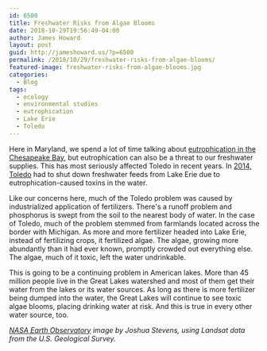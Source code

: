 ```yaml
---
id: 6500
title: Freshwater Risks from Algae Blooms
date: 2018-10-29T19:56:49-04:00
author: James Howard
layout: post
guid: http://jameshoward.us/?p=6500
permalink: /2018/10/29/freshwater-risks-from-algae-blooms/
featured-image: freshwater-risks-from-algae-blooms.jpg
categories:
  - Blog
tags:
  - ecology
  - environmental studies
  - eutrophication
  - Lake Erie
  - Toledo
---
```

Here in Maryland, we spend a lot of time talking about [eutrophication
in the Chesapeake
Bay](https://jameshoward.us/2017/07/10/eutrophication-reduction-local-limits/),
but eutrophication can also be a threat to our freshwater supplies.
This has most seriously affected Toledo in recent years.  In [2014,
Toledo](https://www.nytimes.com/2014/08/05/us/lifting-ban-toledo-says-its-water-is-safe-to-drink-again.html)
had to shut down freshwater feeds from Lake Erie due to
eutrophication-caused toxins in the water.

Like our concerns here, much of the Toledo problem was caused by
industrialized application of fertilizers.  There's a runoff problem
and phosphorus is swept from the soil to the nearest body of water.
In the case of Toledo, much of the problem stemmed from farmlands
located across the border with Michigan.  As more and more fertilizer
headed into Lake Erie, instead of fertilizing crops, it fertilized
algae.  The algae, growing more abundantly than it had ever known,
promptly crowded out everything else.  The algae, much of it toxic,
left the water undrinkable.

This is going to be a continuing problem in American lakes.  More
than 45 million people live in the Great Lakes watershed and most
of them get their water from the lakes or its water sources.  As
long as there is more fertilizer being dumped into the water, the
Great Lakes will continue to see toxic algae blooms, placing drinking
water at risk.  And this is true in every other water source, too.

_[NASA Earth
Observatory](https://landsat.visibleearth.nasa.gov/view.php?id=91038) image
by Joshua Stevens, using Landsat data from the U.S. Geological
Survey._

